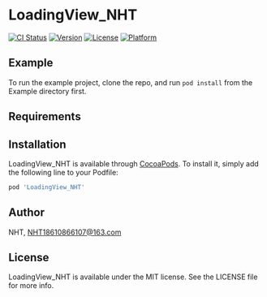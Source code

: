 # LoadingView_NHT

[![CI Status](https://img.shields.io/travis/NHT/LoadingView_NHT.svg?style=flat)](https://travis-ci.org/NHT/LoadingView_NHT)
[![Version](https://img.shields.io/cocoapods/v/LoadingView_NHT.svg?style=flat)](https://cocoapods.org/pods/LoadingView_NHT)
[![License](https://img.shields.io/cocoapods/l/LoadingView_NHT.svg?style=flat)](https://cocoapods.org/pods/LoadingView_NHT)
[![Platform](https://img.shields.io/cocoapods/p/LoadingView_NHT.svg?style=flat)](https://cocoapods.org/pods/LoadingView_NHT)

## Example

To run the example project, clone the repo, and run `pod install` from the Example directory first.

## Requirements

## Installation

LoadingView_NHT is available through [CocoaPods](https://cocoapods.org). To install
it, simply add the following line to your Podfile:

```ruby
pod 'LoadingView_NHT'
```

## Author

NHT, NHT18610866107@163.com

## License

LoadingView_NHT is available under the MIT license. See the LICENSE file for more info.
